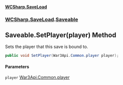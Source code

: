 #### [WCSharp.SaveLoad](index.md 'index')
### [WCSharp.SaveLoad](WCSharp.SaveLoad.md 'WCSharp.SaveLoad').[Saveable](WCSharp.SaveLoad.Saveable.md 'WCSharp.SaveLoad.Saveable')

## Saveable.SetPlayer(player) Method

Sets the player that this save is bound to.

```csharp
public void SetPlayer(War3Api.Common.player player);
```
#### Parameters

<a name='WCSharp.SaveLoad.Saveable.SetPlayer(War3Api.Common.player).player'></a>

`player` [War3Api.Common.player](https://docs.microsoft.com/en-us/dotnet/api/War3Api.Common.player 'War3Api.Common.player')